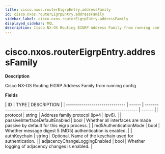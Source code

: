 ```yaml
---
title: cisco.nxos.routerEigrpEntry.addressFamily
id: cisco.nxos.routerEigrpEntry.addressFamily
sidebar_label: cisco.nxos.routerEigrpEntry.addressFamily
displayed_sidebar: MQL
description: Cisco NX-OS Routing EIGRP Address Family from running config
---
```


# cisco.nxos.routerEigrpEntry.addressFamily

**Description**

Cisco NX-OS Routing EIGRP Address Family from running config

**Fields**

| ID                             | TYPE   | DESCRIPTION                                                                |
| ------------------------------ | ------ | -------------------------------------------------------------------------- | ------ |
| protocol                       | string | Address family protocol (ipv4                                              | ipv6). |
| passiveInterfaceDefaultEnabled | bool   | Whether all interfaces are made passive by default for this eigrp process. |
| md5AuthenticationMode          | bool   | Whether message digest 5 (MD5) authentication is enabled.                  |
| authKeychain                   | string | Optional. Name of the keychain used for authentication.                    |
| adjacencyChangeLoggingEnabled  | bool   | Whether logging of adjacency changes is enabled.                           |

